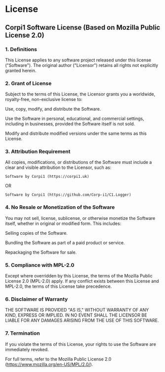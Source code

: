 # License

## Corpi1 Software License (Based on Mozilla Public License 2.0)

### 1. Definitions

  This License applies to any software project released under this license ("Software"). The original author ("Licensor") retains all rights not explicitly granted herein.

### 2. Grant of License

  Subject to the terms of this License, the Licensor grants you a worldwide, royalty-free, non-exclusive license to:
  
  Use, copy, modify, and distribute the Software.
  
  Use the Software in personal, educational, and commercial settings, including in businesses, provided the Software itself is not sold.
  
  Modify and distribute modified versions under the same terms as this License.

### 3. Attribution Requirement

  All copies, modifications, or distributions of the Software must include a clear and visible attribution to the Licensor, such as:

```
Software by Corpi1 (https://corpi1.uk)
```
OR
```
Software by Corpi1 (https://github.com/Corp-i1/C1.Logger)
```

### 4. No Resale or Monetization of the Software

  You may not sell, license, sublicense, or otherwise monetize the Software itself, whether in original or modified form. This includes:
  
  Selling copies of the Software.
  
  Bundling the Software as part of a paid product or service.
  
  Repackaging the Software for sale.

### 5. Compliance with MPL-2.0

  Except where overridden by this License, the terms of the Mozilla Public License 2.0 (MPL-2.0) apply. If any conflict exists between this License and MPL-2.0, the terms of this License take precedence.

### 6. Disclaimer of Warranty

  THE SOFTWARE IS PROVIDED "AS IS," WITHOUT WARRANTY OF ANY KIND, EXPRESS OR IMPLIED. IN NO EVENT SHALL THE LICENSOR BE LIABLE FOR ANY DAMAGES ARISING FROM THE USE OF THIS SOFTWARE.

### 7. Termination

  If you violate the terms of this License, your rights to use the Software are immediately revoked.

  For full terms, refer to the Mozilla Public License 2.0 (https://www.mozilla.org/en-US/MPL/2.0/).